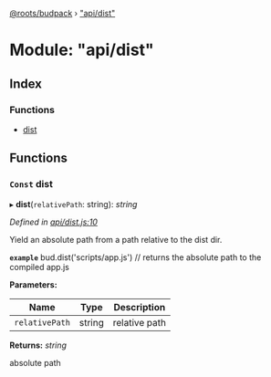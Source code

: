 [@roots/budpack](../globals.md) › ["api/dist"](_api_dist_.md)

# Module: "api/dist"

## Index

### Functions

* [dist](_api_dist_.md#const-dist)

## Functions

### `Const` dist

▸ **dist**(`relativePath`: string): *string*

*Defined in [api/dist.js:10](https://github.com/roots/bud-support/blob/49a29fe/src/budpack/builder/api/dist.js#L10)*

Yield an absolute path from a path relative to the dist dir.

**`example`** bud.dist('scripts/app.js') // returns the absolute path to the compiled app.js

**Parameters:**

Name | Type | Description |
------ | ------ | ------ |
`relativePath` | string | relative path |

**Returns:** *string*

absolute path
